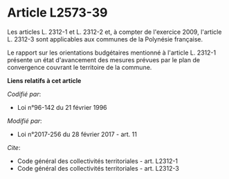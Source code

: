 # Article L2573-39

Les articles L. 2312-1 et L. 2312-2 et, à compter de l'exercice 2009, l'article L. 2312-3 sont applicables aux communes de la
Polynésie française.

Le rapport sur les orientations budgétaires mentionné à l'article L.  2312-1 présente un état d'avancement des mesures
prévues par le plan de  convergence couvrant le territoire de la commune.

**Liens relatifs à cet article**

_Codifié par_:

  - Loi n°96-142 du 21 février 1996

_Modifié par_:

  - Loi n°2017-256 du 28 février 2017 - art. 11

_Cite_:

  - Code général des collectivités territoriales - art. L2312-1
  - Code général des collectivités territoriales - art. L2312-3
